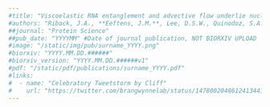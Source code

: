 ```yaml
---
#title: "Viscoelastic RNA entanglement and advective flow underlie nucleolar form and function"
#authors: "Riback, J.A., **Eeftens, J.M.**, Lee, D.S.W., Quinodoz, S.A., Beckers, L., Becker, L.A., Brangwynne, CP., **Fraser JS.**"
##journal: "Protein Science"
##pub_date: "YYYYMM" #Date of journal publication, NOT BIORXIV UPLOAD
#image: "/static/img/pub/surname_YYYY.png"
#biorxiv: "YYYY.MM.DD.######"
#biorxiv_version: "YYYY.MM.DD.######v1"
#pdf: "/static/pdf/publications/surname_YYYY.pdf"
#links:
#  - name: "Celebratory Tweetstorm by Cliff"
#    url: "https://twitter.com/brangwynnelab/status/1478002048612413441"
---
```

